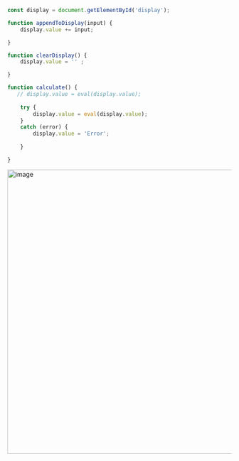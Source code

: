 ````js
const display = document.getElementById('display');

function appendToDisplay(input) {
    display.value += input;

}

function clearDisplay() {
    display.value = '' ;

}

function calculate() {
   // display.value = eval(display.value);
   
    try {
        display.value = eval(display.value);
    } 
    catch (error) {
        display.value = 'Error';
        
    }

}
````



<img width="640" alt="image" src="https://github.com/w77sh/JS-calculator/assets/74508174/7855c07a-5411-48ff-8428-1c5cb8fd5224">
